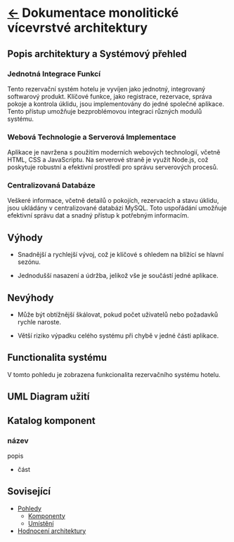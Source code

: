 # [<-](../../../README.md "Zpět na přehled systému") Dokumentace monolitické vícevrstvé architektury

## Popis architektury a Systémový přehled

### Jednotná Integrace Funkcí

Tento rezervační systém hotelu je vyvíjen jako jednotný, integrovaný softwarový produkt. Klíčové funkce, jako registrace, rezervace, správa pokoje a kontrola úklidu, jsou implementovány do jedné společné aplikace. Tento přístup umožňuje bezproblémovou integraci různých modulů systému.

### Webová Technologie a Serverová Implementace

Aplikace je navržena s použitím moderních webových technologií, včetně HTML, CSS a JavaScriptu. Na serverové straně je využit Node.js, což poskytuje robustní a efektivní prostředí pro správu serverových procesů.

### Centralizovaná Databáze

Veškeré informace, včetně detailů o pokojích, rezervacích a stavu úklidu, jsou ukládány v centralizované databázi MySQL. Toto uspořádání umožňuje efektivní správu dat a snadný přístup k potřebným informacím.

## Výhody

- Snadnější a rychlejší vývoj, což je klíčové s ohledem na blížící se hlavní sezónu.

- Jednodušší nasazení a údržba, jelikož vše je součástí jedné aplikace.

## Nevýhody

- Může být obtížnější škálovat, pokud počet uživatelů nebo požadavků rychle naroste.

- Větší riziko výpadku celého systému při chybě v jedné části aplikace.

## Functionalita systému

V tomto pohledu je zobrazena funkcionalita rezervačního systému hotelu.

## UML Diagram užití

## Katalog komponent

### název

popis

- část

## Sovisející

- [Pohledy](./views/README.md)
  - [Komponenty](./views/components/README.md)
  - [Umístění](./views/deployment/README.md)
- [Hodnocení architektury](./evaluation/README.md)
